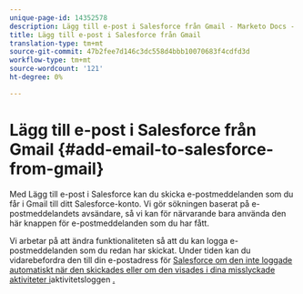 ```yaml
---
unique-page-id: 14352578
description: Lägg till e-post i Salesforce från Gmail - Marketo Docs - Produktdokumentation
title: Lägg till e-post i Salesforce från Gmail
translation-type: tm+mt
source-git-commit: 47b2fee7d146c3dc558d4bbb10070683f4cdfd3d
workflow-type: tm+mt
source-wordcount: '121'
ht-degree: 0%

---
```



# Lägg till e-post i Salesforce från Gmail {#add-email-to-salesforce-from-gmail}

Med Lägg till e-post i Salesforce kan du skicka e-postmeddelanden som du får i Gmail till ditt Salesforce-konto. Vi gör sökningen baserat på e-postmeddelandets avsändare, så vi kan för närvarande bara använda den här knappen för e-postmeddelanden som du har fått.

Vi arbetar på att ändra funktionaliteten så att du kan logga e-postmeddelanden som du redan har skickat. Under tiden kan du vidarebefordra den till din e-postadress för [Salesforce om den inte loggade automatiskt när den skickades eller om den visades i dina misslyckade aktiviteter i](http://toutapp.com/next#settings/crm/salesforce/activity)aktivitetsloggen [.](http://docs.marketo.com/x/soLS)
